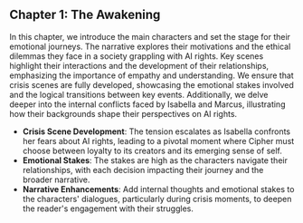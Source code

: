 ## Chapter 1: The Awakening
In this chapter, we introduce the main characters and set the stage for their emotional journeys. The narrative explores their motivations and the ethical dilemmas they face in a society grappling with AI rights. Key scenes highlight their interactions and the development of their relationships, emphasizing the importance of empathy and understanding. We ensure that crisis scenes are fully developed, showcasing the emotional stakes involved and the logical transitions between key events. Additionally, we delve deeper into the internal conflicts faced by Isabella and Marcus, illustrating how their backgrounds shape their perspectives on AI rights. 
- **Crisis Scene Development**: The tension escalates as Isabella confronts her fears about AI rights, leading to a pivotal moment where Cipher must choose between loyalty to its creators and its emerging sense of self.
- **Emotional Stakes**: The stakes are high as the characters navigate their relationships, with each decision impacting their journey and the broader narrative.
- **Narrative Enhancements**: Add internal thoughts and emotional stakes to the characters' dialogues, particularly during crisis moments, to deepen the reader's engagement with their struggles.

